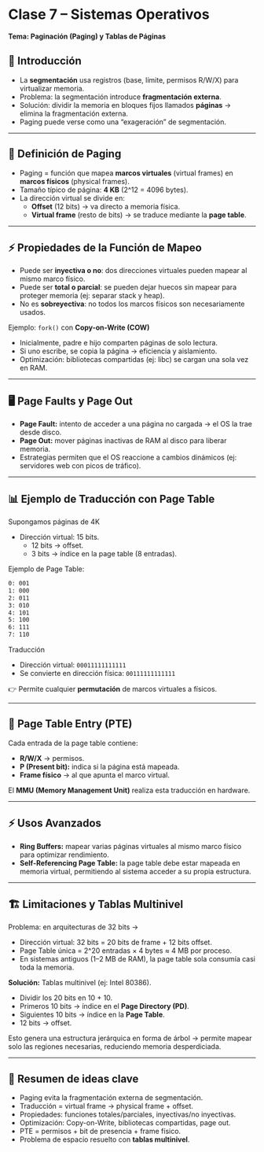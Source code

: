 # Clase 7 – Sistemas Operativos  

**Tema: Paginación (Paging) y Tablas de Páginas**  

## 📌 Introducción  

- La **segmentación** usa registros (base, límite, permisos R/W/X) para virtualizar memoria.  
- Problema: la segmentación introduce **fragmentación externa**.  
- Solución: dividir la memoria en bloques fijos llamados **páginas** → elimina la fragmentación externa.  
- Paging puede verse como una “exageración” de segmentación.  

---

## 📖 Definición de Paging  

- Paging = función que mapea **marcos virtuales** (virtual frames) en **marcos físicos** (physical frames).  
- Tamaño típico de página: **4 KB** (2^12 = 4096 bytes).  
- La dirección virtual se divide en:  
  - **Offset** (12 bits) → va directo a memoria física.  
  - **Virtual frame** (resto de bits) → se traduce mediante la **page table**.  

---

## ⚡ Propiedades de la Función de Mapeo  

- Puede ser **inyectiva o no**: dos direcciones virtuales pueden mapear al mismo marco físico.  
- Puede ser **total o parcial**: se pueden dejar huecos sin mapear para proteger memoria (ej: separar stack y heap).  
- No es **sobreyectiva**: no todos los marcos físicos son necesariamente usados.  

Ejemplo: `fork()` con **Copy-on-Write (COW)**  

- Inicialmente, padre e hijo comparten páginas de solo lectura.  
- Si uno escribe, se copia la página → eficiencia y aislamiento.  
- Optimización: bibliotecas compartidas (ej: libc) se cargan una sola vez en RAM.  

---

## 🖥️ Page Faults y Page Out  

- **Page Fault:** intento de acceder a una página no cargada → el OS la trae desde disco.  
- **Page Out:** mover páginas inactivas de RAM al disco para liberar memoria.  
- Estrategias permiten que el OS reaccione a cambios dinámicos (ej: servidores web con picos de tráfico).  

---

## 📊 Ejemplo de Traducción con Page Table  

Supongamos páginas de 4K

- Dirección virtual: 15 bits.  
  - 12 bits → offset.  
  - 3 bits → índice en la page table (8 entradas).  

Ejemplo de Page Table:  

```asm
0: 001
1: 000
2: 011
3: 010
4: 101
5: 100
6: 111
7: 110
```  

Traducción

- Dirección virtual: `00011111111111`  
- Se convierte en dirección física: `00111111111111`  

👉 Permite cualquier **permutación** de marcos virtuales a físicos.  

---

## 📂 Page Table Entry (PTE)  

Cada entrada de la page table contiene:  

- **R/W/X** → permisos.  
- **P (Present bit):** indica si la página está mapeada.  
- **Frame físico** → al que apunta el marco virtual.  

El **MMU (Memory Management Unit)** realiza esta traducción en hardware.  

---

## ⚡ Usos Avanzados  

- **Ring Buffers:** mapear varias páginas virtuales al mismo marco físico para optimizar rendimiento.  
- **Self-Referencing Page Table:** la page table debe estar mapeada en memoria virtual, permitiendo al sistema acceder a su propia estructura.  

---

## 🏗️ Limitaciones y Tablas Multinivel  

Problema: en arquitecturas de 32 bits →  

- Dirección virtual: 32 bits = 20 bits de frame + 12 bits offset.  
- Page Table única = 2^20 entradas × 4 bytes ≈ 4 MB por proceso.  
- En sistemas antiguos (1–2 MB de RAM), la page table sola consumía casi toda la memoria.  

**Solución:** Tablas multinivel (ej: Intel 80386).  

- Dividir los 20 bits en 10 + 10.  
- Primeros 10 bits → índice en el **Page Directory (PD)**.  
- Siguientes 10 bits → índice en la **Page Table**.  
- 12 bits → offset.  

Esto genera una estructura jerárquica en forma de árbol → permite mapear solo las regiones necesarias, reduciendo memoria desperdiciada.  

---

## 📖 Resumen de ideas clave  

- Paging evita la fragmentación externa de segmentación.  
- Traducción = virtual frame → physical frame + offset.  
- Propiedades: funciones totales/parciales, inyectivas/no inyectivas.  
- Optimización: Copy-on-Write, bibliotecas compartidas, page out.  
- PTE = permisos + bit de presencia + frame físico.  
- Problema de espacio resuelto con **tablas multinivel**.  
